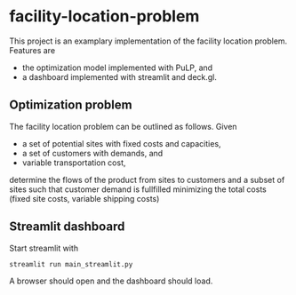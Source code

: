 # facility-location-problem

This project is an examplary implementation of the facility location problem. Features are

* the optimization model implemented with PuLP, and
* a dashboard implemented with streamlit and deck.gl.

## Optimization problem

The facility location problem can be outlined as follows. Given 

* a set of potential sites with fixed costs and capacities,
* a set of customers with demands, and 
* variable transportation cost, 
  
determine the flows of the product from sites to customers and a subset of sites such that customer demand is fullfilled minimizing the total costs (fixed site costs, variable shipping costs)

## Streamlit dashboard

Start streamlit with 

    streamlit run main_streamlit.py

A browser should open and the dashboard should load.
